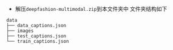 - 解压`deepfashion-multimodal.zip`到本文件夹中
文件夹结构如下
```
data
├── data_captions.json
├── images
├── test_captions.json
└── train_captions.json
```